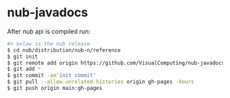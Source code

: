 # nub-javadocs

After *nub* api is compiled run:

```sh
#n below is the nub release
$ cd nub/distribution/nub-n/reference
$ git init
$ git remote add origin https://github.com/VisualComputing/nub-javadocs
$ git add *
$ git commit -am'init commit'
$ git pull --allow-unrelated-histories origin gh-pages -Xours
$ git push origin main:gh-pages
```
